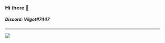 ### Hi there 👋

##### Discord: Vilgot#7447
---
<img src="https://github-readme-stats.vercel.app/api?username=vilgot&&show_icons=true&&theme=tokyonight">
